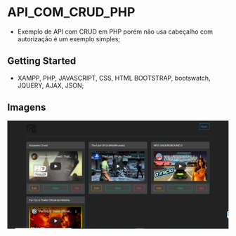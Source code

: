 # API_COM_CRUD_PHP

- Exemplo de API com CRUD em PHP porém não usa cabeçalho com autorização é um exemplo simples;

## Getting Started

- XAMPP, PHP, JAVASCRIPT, CSS, HTML BOOTSTRAP, bootswatch, JQUERY, AJAX, JSON;

## Imagens

<img src="print.png">
